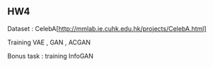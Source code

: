## HW4

Dataset : CelebA[http://mmlab.ie.cuhk.edu.hk/projects/CelebA.html]

Training VAE , GAN , ACGAN

Bonus task : training InfoGAN
